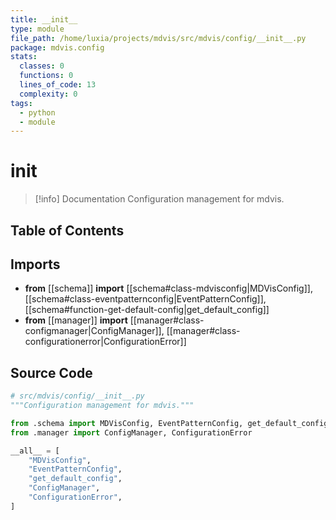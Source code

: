 ```yaml
---
title: __init__
type: module
file_path: /home/luxia/projects/mdvis/src/mdvis/config/__init__.py
package: mdvis.config
stats:
  classes: 0
  functions: 0
  lines_of_code: 13
  complexity: 0
tags:
  - python
  - module
---
```


# __init__

> [!info] Documentation
> Configuration management for mdvis.

## Table of Contents


## Imports

- **from** [[schema]] **import** [[schema#class-mdvisconfig|MDVisConfig]], [[schema#class-eventpatternconfig|EventPatternConfig]], [[schema#function-get-default-config|get_default_config]]
- **from** [[manager]] **import** [[manager#class-configmanager|ConfigManager]], [[manager#class-configurationerror|ConfigurationError]]

## Source Code

```python
# src/mdvis/config/__init__.py
"""Configuration management for mdvis."""

from .schema import MDVisConfig, EventPatternConfig, get_default_config
from .manager import ConfigManager, ConfigurationError

__all__ = [
    "MDVisConfig",
    "EventPatternConfig", 
    "get_default_config",
    "ConfigManager",
    "ConfigurationError",
]
```